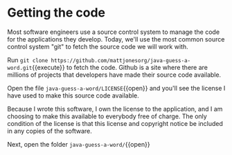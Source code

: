 # Getting the code

Most software engineers use a source control system to manage the code for the applications they develop.  Today, we'll use the most common source control system "git" to fetch the source code we will work with.

Run `git clone https://github.com/mattjonesorg/java-guess-a-word.git`{{execute}} to fetch the code.  Github is a site where there are millions of projects that developers have made their source code available.

Open the file `java-guess-a-word/LICENSE`{{open}} and you'll see the license I have used to make this source code available.  

Because I wrote this software, I own the license to the application, and I am choosing to make this available to everybody free of charge.  The only condition of the license is that this license and copyright notice be included in any copies of the software.

Next, open the folder `java-guess-a-word/`{{open}}